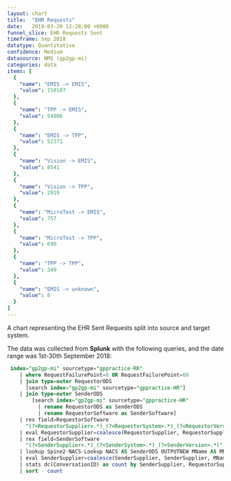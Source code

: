 ```yaml
---
layout: chart
title:  "EHR Requests"
date:   2019-03-20 12:28:00 +0000
funnel_slice: EHR Requests Sent
timeframe: Sep 2018
datatype: Quantitative
confidence: Medium
datasource: NMS (gp2gp-mi)
categories: data
items: [
  {
    "name": "EMIS -> EMIS",
    "value": 150107
  },
  {
    "name": "TPP -> EMIS",
    "value": 54806
  },
  {
    "name": "EMIS -> TPP",
    "value": 52371
  },
  {
    "name": "Vision -> EMIS",
    "value": 8541
  },
  {
    "name": "Vision -> TPP",
    "value": 2919
  },
  {
    "name": "MicroTest -> EMIS",
    "value": 757
  },
  {
    "name": "MicroTest -> TPP",
    "value": 690
  },
  {
    "name": "TPP -> TPP",
    "value": 349
  },
  {
    "name": "EMIS -> unknown",
    "value": 6
  }
]
---
```

A chart representing the EHR Sent Requests split into source and target system.

The data was collected from **Splunk** with the following queries, and the date range was 1st-30th September 2018:

```sql
 index="gp2gp-mi" sourcetype="gppractice-RR"
    | where RequestFailurePoint=0 OR RequestFailurePoint=60 
    | join type=outer RequestorODS 
      [search index="gp2gp-mi" sourcetype="gppractice-HR"] 
    | join type=outer SenderODS 
        [search index="gp2gp-mi" sourcetype="gppractice-HR" 
          | rename RequestorODS as SenderODS 
          | rename RequestorSoftware as SenderSoftware]
    | rex field=RequestorSoftware 
      "(?<RequestorSupplier>.*)_(?<RequestorSystem>.*)_(?<RequestorVersion>.*)"
    | eval RequestorSupplier=coalesce(RequestorSupplier, RequestorSupplier, "unknown")
    | rex field=SenderSoftware 
      "(?<SenderSupplier>.*)_(?<SenderSystem>.*)_(?<SenderVersion>.*)"
    | lookup Spine2-NACS-Lookup NACS AS SenderODS OUTPUTNEW MName AS MName
    | eval SenderSupplier=coalesce(SenderSupplier, SenderSupplier, MName, MName, "unknown")
    | stats dc(ConversationID) as count by SenderSupplier, RequestorSupplier
    | sort - count
```

